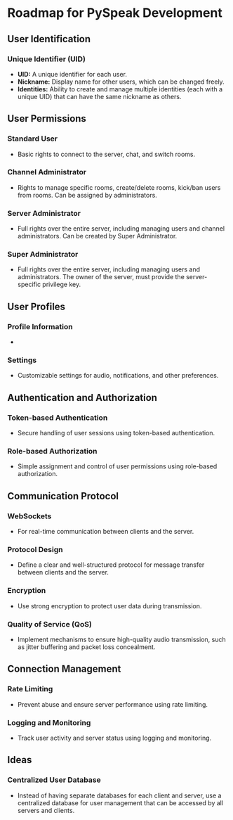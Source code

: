 # Roadmap for PySpeak Development

## User Identification

### Unique Identifier (UID)
- **UID:** A unique identifier for each user.
- **Nickname:** Display name for other users, which can be changed freely.
- **Identities:** Ability to create and manage multiple identities (each with a unique UID) that can have the same nickname as others.

## User Permissions

### Standard User
- Basic rights to connect to the server, chat, and switch rooms.

### Channel Administrator
- Rights to manage specific rooms, create/delete rooms, kick/ban users from rooms. Can be assigned by administrators.

### Server Administrator
- Full rights over the entire server, including managing users and channel administrators. Can be created by Super Administrator.

### Super Administrator
- Full rights over the entire server, including managing users and administrators. The owner of the server, must provide the server-specific privilege key.

## User Profiles

### Profile Information
- 

### Settings
- Customizable settings for audio, notifications, and other preferences.

## Authentication and Authorization

### Token-based Authentication
- Secure handling of user sessions using token-based authentication.

### Role-based Authorization
- Simple assignment and control of user permissions using role-based authorization.

## Communication Protocol

### WebSockets
- For real-time communication between clients and the server.

### Protocol Design
- Define a clear and well-structured protocol for message transfer between clients and the server.

### Encryption
- Use strong encryption to protect user data during transmission.

### Quality of Service (QoS)
- Implement mechanisms to ensure high-quality audio transmission, such as jitter buffering and packet loss concealment.

## Connection Management

### Rate Limiting
- Prevent abuse and ensure server performance using rate limiting.

### Logging and Monitoring
- Track user activity and server status using logging and monitoring.

## Ideas
### Centralized User Database
- Instead of having separate databases for each client and server, use a centralized database for user management that can be accessed by all servers and clients.